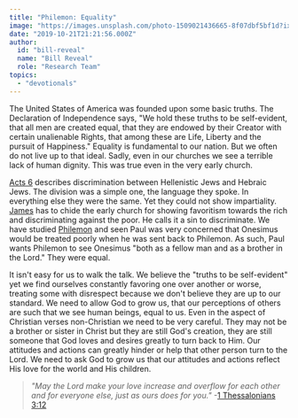 ```yaml
---
title: "Philemon: Equality"
image: "https://images.unsplash.com/photo-1509021436665-8f07dbf5bf1d?ixlib=rb-1.2.1&q=85&fm=jpg&crop=entropy&cs=srgb&ixid=eyJhcHBfaWQiOjk2NjF9"
date: "2019-10-21T21:21:56.000Z"
author:
  id: "bill-reveal"
  name: "Bill Reveal"
  role: "Research Team"
topics:
  - "devotionals"
---
```

The United States of America was founded upon some basic truths. The Declaration of Independence says, "We hold these truths to be self-evident, that all men are created equal, that they are endowed by their Creator with certain unalienable Rights, that among these are Life, Liberty and the pursuit of Happiness." Equality is fundamental to our nation. But we often do not live up to that ideal. Sadly, even in our churches we see a terrible lack of human dignity. This was true even in the very early church.

[Acts 6][1] describes discrimination between Hellenistic Jews and Hebraic Jews. The division was a simple one, the language they spoke. In everything else they were the same. Yet they could not show impartiality. [James][2] has to chide the early church for showing favoritism towards the rich and discriminating against the poor. He calls it a sin to discriminate. We have studied [Philemon][3] and seen Paul was very concerned that Onesimus would be treated poorly when he was sent back to Philemon. As such, Paul wants Philemon to see Onesimus "both as a fellow man and as a brother in the Lord." They were equal.

It isn't easy for us to walk the talk. We believe the "truths to be self-evident" yet we find ourselves constantly favoring one over another or worse, treating some with disrespect because we don't believe they are up to our standard. We need to allow God to grow us, that our perceptions of others are such that we see human beings, equal to us. Even in the aspect of Christian verses non-Christian we need to be very careful. They may not be a brother or sister in Christ but they are still God's creation, they are still someone that God loves and desires greatly to turn back to Him. Our attitudes and actions can greatly hinder or help that other person turn to the Lord. We need to ask God to grow us that our attitudes and actions reflect His love for the world and His children.

> _"May the Lord make your love increase and overflow for each other and for everyone else, just as ours does for you."_ -[1 Thessalonians 3:12][4]

[1]: https://my.bible.com/bible/111/act.6
[2]: https://my.bible.com/bible/111/jas.2.1-13
[3]: https://my.bible.com/bible/111/phm.1
[4]: https://my.bible.com/bible/111/1TH.3.12
